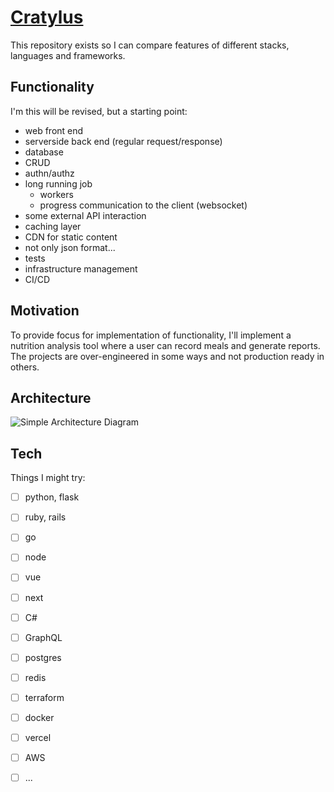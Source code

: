 # [Cratylus](https://en.wikipedia.org/wiki/Cratylus_(dialogue))

This repository exists so I can compare features of different stacks, languages and frameworks.

## Functionality

I'm this will be revised, but a starting point:

* web front end
* serverside back end (regular request/response)
* database
* CRUD
* authn/authz
* long running job
  * workers
  * progress communication to the client (websocket)
* some external API interaction
* caching layer
* CDN for static content
* not only json format...
* tests
* infrastructure management
* CI/CD

## Motivation

To provide focus for implementation of functionality, I'll implement a nutrition analysis 
tool where a user can record meals and generate reports. The projects are over-engineered 
in some ways and not production ready in others.

## Architecture

![Simple Architecture Diagram](simple_architecture.png)

## Tech

Things I might try:

- [ ] python, flask
- [ ] ruby, rails
- [ ] go
- [ ] node
- [ ] vue
- [ ] next
- [ ] C#
- [ ] GraphQL
- [ ] postgres
- [ ] redis
- [ ] terraform
- [ ] docker
- [ ] vercel
- [ ] AWS
- [ ] ...

